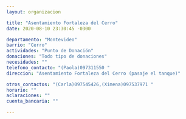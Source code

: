 ```yaml
---
layout: organizacion

title: "Asentamiento Fortaleza del Cerro"
date: 2020-08-10 23:30:45 -0300

departamento: "Montevideo"
barrio: "Cerro"
actividades: "Punto de Donación"
donaciones: "Todo tipo de donaciones"
necesidades: ""
telefono_contacto: "(Paola)097311550 "
direccion: "Asentamiento Fortaleza del Cerro (pasaje el tanque)"

otros_contactos: "(Carla)097545426,(Ximena)097537971 "
horario: ""
aclaraciones: ""
cuenta_bancaria: ""

---
```

